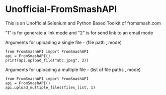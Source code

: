 # Unofficial-FromSmashAPI
This is an Unofficial Selenium and Python Based Toolkit of fromsmash.com


"1" is for generate a link mode and "2" is for send link to an email mode

Arguments for uploading a single file - (file path , mode)

	from FromSmashAPI import FromSmashAPI
	api = FromSmashAPI()
	print(api.upload_file("abc.jpeg", 2))
	
Arguments for uploading a multiple file - (list of file paths , mode)

	from FromSmashAPI import FromSmashAPI
	api = FromSmashAPI()
	api.upload_multiple_files(files_list, 1)
